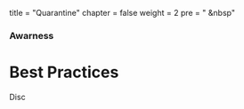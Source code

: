 
title = "Quarantine"
chapter = false
weight = 2
pre = "<i class='fas fa-house-user'></i> &nbsp"


### Awarness

# Best Practices

Disc
